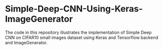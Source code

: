 # Simple-Deep-CNN-Using-Keras-ImageGenerator

The code in this repository illustrates the implementation of Simple Deep CNN on CIFAR10 small images dataset using Keras and Tensorflow backend and ImageGenerator.
